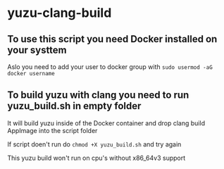 # yuzu-clang-build

## To use this script you need Docker installed on your systtem
Aslo you need to add your user to docker group with `sudo usermod -aG docker username`

## To build yuzu with clang you need to run yuzu_build.sh in empty folder
It will build yuzu inside of the Docker container and drop clang build AppImage into the script folder

If script doen't run do `chmod +X yuzu_build.sh` and try again

This yuzu build won't run on cpu's without x86_64v3 support